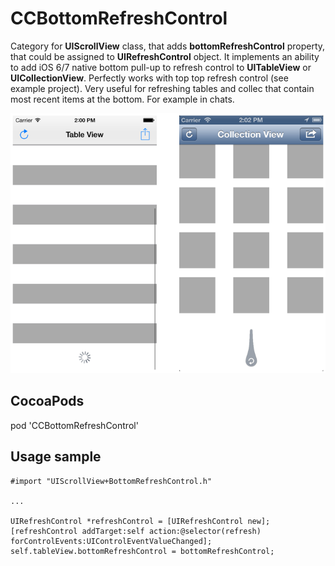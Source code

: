 CCBottomRefreshControl
======================

Category for **UIScrollView** class, that adds **bottomRefreshControl** property, that could be assigned to **UIRefreshControl** object. It implements an ability to add iOS 6/7 native bottom pull-up to refresh control to **UITableView** or **UICollectionView**. Perfectly works with top top refresh control (see example project).
Very useful for refreshing tables and collec that contain most recent items at the bottom. For example in chats.

![](example.png)

CocoaPods
---------

pod 'CCBottomRefreshControl'


Usage sample
------------

    #import "UIScrollView+BottomRefreshControl.h"

    ...

    UIRefreshControl *refreshControl = [UIRefreshControl new];
    [refreshControl addTarget:self action:@selector(refresh) forControlEvents:UIControlEventValueChanged];
    self.tableView.bottomRefreshControl = bottomRefreshControl;
